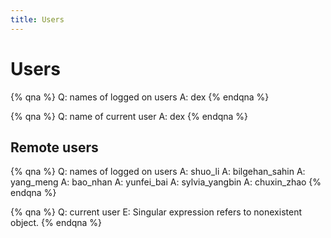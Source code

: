 ```yaml
---
title: Users
---
```


# Users

{% qna %}
Q: names of logged on users
A: dex
{% endqna %}

{% qna %}
Q: name of current user
A: dex
{% endqna %}

## Remote users

{% qna %}
Q: names of logged on users
A: shuo_li
A: bilgehan_sahin
A: yang_meng
A: bao_nhan
A: yunfei_bai
A: sylvia_yangbin
A: chuxin_zhao
{% endqna %}

{% qna %}
Q: current user
E: Singular expression refers to nonexistent object.
{% endqna %}
